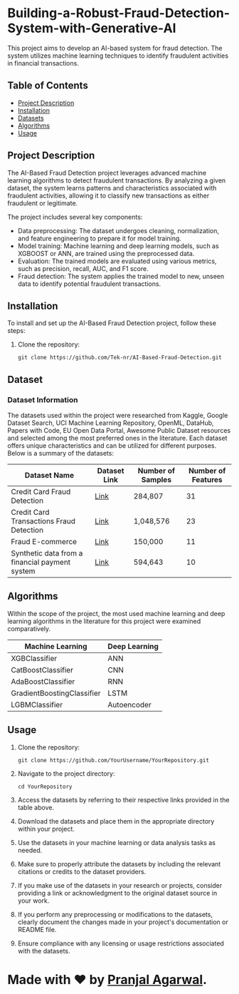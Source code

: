# Building-a-Robust-Fraud-Detection-System-with-Generative-AI


This project aims to develop an AI-based system for fraud detection. The system utilizes machine learning techniques to identify fraudulent activities in financial transactions.

## Table of Contents

- [Project Description](#project-description)
- [Installation](#installation)
- [Datasets](#dataset)
- [Algorithms](#algorithms)
- [Usage](#usage)


## Project Description

The AI-Based Fraud Detection project leverages advanced machine learning algorithms to detect fraudulent transactions. By analyzing a given dataset, the system learns patterns and characteristics associated with fraudulent activities, allowing it to classify new transactions as either fraudulent or legitimate.

The project includes several key components:

- Data preprocessing: The dataset undergoes cleaning, normalization, and feature engineering to prepare it for model training.
- Model training: Machine learning and deep learning models, such as XGBOOST or ANN, are trained using the preprocessed data.
- Evaluation: The trained models are evaluated using various metrics, such as precision, recall, AUC, and F1 score.
- Fraud detection: The system applies the trained model to new, unseen data to identify potential fraudulent transactions.

## Installation

To install and set up the AI-Based Fraud Detection project, follow these steps:

1. Clone the repository:

   ```shell
   git clone https://github.com/Tek-nr/AI-Based-Fraud-Detection.git

## Dataset

### Dataset Information

The datasets used within the project were researched from Kaggle, Google Dataset Search, UCI Machine Learning Repository, OpenML, DataHub, Papers with Code, EU Open Data Portal, Awesome Public Dataset resources and selected among the most preferred ones in the literature. Each dataset offers unique characteristics and can be utilized for different purposes. Below is a summary of the datasets:


| Dataset Name                              | Dataset Link                                                               | Number of Samples | Number of Features |
|-------------------------------------------|---------------------------------------------------------------------------|-------------------|--------------------|
| Credit Card Fraud Detection               | [Link](https://www.kaggle.com/datasets/mlg-ulb/creditcardfraud)            | 284,807           | 31                 |
| Credit Card Transactions Fraud Detection  | [Link](https://www.kaggle.com/datasets/kartik2112/fraud-detection)         | 1,048,576         | 23                 |
| Fraud E-commerce                          | [Link](https://www.kaggle.com/datasets/vbinh002/fraud-ecommerce)           | 150,000           | 11                 |
| Synthetic data from a financial payment system | [Link](https://www.kaggle.com/datasets/ealaxi/banksim1)                   | 594,643           | 10                 |

## Algorithms
Within the scope of the project, the most used machine learning and deep learning algorithms in the literature for this project were examined comparatively.

| Machine Learning                    | Deep Learning                  |
|-------------------------|----------------------------|
| XGBClassifier           | ANN  |
| CatBoostClassifier      | CNN                   |
| AdaBoostClassifier      | RNN         |
| GradientBoostingClassifier | LSTM       |
| LGBMClassifier          | Autoencoder                   |


## Usage

1. Clone the repository:

   ```shell
   git clone https://github.com/YourUsername/YourRepository.git
   
2. Navigate to the project directory:
   ```shell
   cd YourRepository

4. Access the datasets by referring to their respective links provided in the table above.
5. Download the datasets and place them in the appropriate directory within your project.
6. Use the datasets in your machine learning or data analysis tasks as needed.
7. Make sure to properly attribute the datasets by including the relevant citations or credits to the dataset providers.
8. If you make use of the datasets in your research or projects, consider providing a link or acknowledgment to the original dataset source in your work.
9. If you perform any preprocessing or modifications to the datasets, clearly document the changes made in your project's documentation or README file.
10. Ensure compliance with any licensing or usage restrictions associated with the datasets.


# Made with ❤ by [Pranjal Agarwal](https://github.com/Pranjal360Agarwal).
